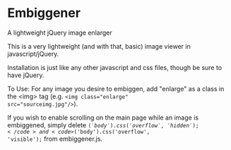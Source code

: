 # Embiggener
A lightweight jQuery image enlarger

This is a very lightweight (and with that, basic) image viewer in javascript/jQuery.

Installation is just like any other javascript and css files, though be sure to have jQuery.

To Use:
For any image you desire to embiggen, add "enlarge" as a class in the \<img> tag (e.g. <code>\<img class="enlarge" src="sourceimg.jpg"/></code>).

If you wish to enable scrolling on the main page while an image is embiggened, simply delete <code>$('body').css('overflow', 'hidden');</code> and <code>$('body').css('overflow', 'visible');</code> from embiggener.js.
